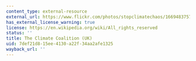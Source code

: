 ```yaml
---
content_type: external-resource
external_url: https://www.flickr.com/photos/stopclimatechaos/16694837572/in/dateposted/
has_external_license_warning: true
license: https://en.wikipedia.org/wiki/All_rights_reserved
status: ''
title: The Climate Coalition (UK)
uid: 7def21d8-15ee-4130-a22f-34aa2afe1325
wayback_url: ''
---
```

